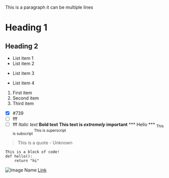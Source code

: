This is a paragraph
    it can be multiple lines
<!-- This content will not appear in the rendered Markdown -->
# Heading 1
## Heading 2
- List item 1
- List item 2
+ List item 3
* List item 4
1. First item
2. Second item 
3. Third item
- [x] #739
- [ ] fff
- [ ] fff
*Italic text*
**Bold text**
**This text is _extremely_ important**
*** Hello ***
<sub>This is subscript</sub>
<sup>This is superscript</sup>
> This is a quote - Unknown
```
This is a block of code!
def hello():
    return "hi"
```
![Image Name](https://myoctocat.com/assets/images/base-octocat.svg)
[Link](https://www.example.com)